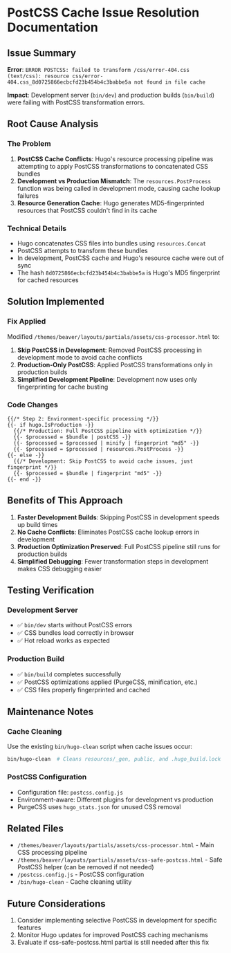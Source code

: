 # PostCSS Cache Issue Resolution Documentation

## Issue Summary
**Error**: `ERROR POSTCSS: failed to transform /css/error-404.css (text/css): resource css/error-404.css_8d0725866ecbcfd23b454b4c3babbe5a not found in file cache`

**Impact**: Development server (`bin/dev`) and production builds (`bin/build`) were failing with PostCSS transformation errors.

## Root Cause Analysis

### The Problem
1. **PostCSS Cache Conflicts**: Hugo's resource processing pipeline was attempting to apply PostCSS transformations to concatenated CSS bundles
2. **Development vs Production Mismatch**: The `resources.PostProcess` function was being called in development mode, causing cache lookup failures
3. **Resource Generation Cache**: Hugo generates MD5-fingerprinted resources that PostCSS couldn't find in its cache

### Technical Details
- Hugo concatenates CSS files into bundles using `resources.Concat`
- PostCSS attempts to transform these bundles
- In development, PostCSS cache and Hugo's resource cache were out of sync
- The hash `8d0725866ecbcfd23b454b4c3babbe5a` is Hugo's MD5 fingerprint for cached resources

## Solution Implemented

### Fix Applied
Modified `/themes/beaver/layouts/partials/assets/css-processor.html` to:
1. **Skip PostCSS in Development**: Removed PostCSS processing in development mode to avoid cache conflicts
2. **Production-Only PostCSS**: Applied PostCSS transformations only in production builds
3. **Simplified Development Pipeline**: Development now uses only fingerprinting for cache busting

### Code Changes
```hugo
{{/* Step 2: Environment-specific processing */}}
{{- if hugo.IsProduction -}}
  {{/* Production: Full PostCSS pipeline with optimization */}}
  {{- $processed = $bundle | postCSS -}}
  {{- $processed = $processed | minify | fingerprint "md5" -}}
  {{- $processed = $processed | resources.PostProcess -}}
{{- else -}}
  {{/* Development: Skip PostCSS to avoid cache issues, just fingerprint */}}
  {{- $processed = $bundle | fingerprint "md5" -}}
{{- end -}}
```

## Benefits of This Approach

1. **Faster Development Builds**: Skipping PostCSS in development speeds up build times
2. **No Cache Conflicts**: Eliminates PostCSS cache lookup errors in development
3. **Production Optimization Preserved**: Full PostCSS pipeline still runs for production builds
4. **Simplified Debugging**: Fewer transformation steps in development makes CSS debugging easier

## Testing Verification

### Development Server
- ✅ `bin/dev` starts without PostCSS errors
- ✅ CSS bundles load correctly in browser
- ✅ Hot reload works as expected

### Production Build
- ✅ `bin/build` completes successfully
- ✅ PostCSS optimizations applied (PurgeCSS, minification, etc.)
- ✅ CSS files properly fingerprinted and cached

## Maintenance Notes

### Cache Cleaning
Use the existing `bin/hugo-clean` script when cache issues occur:
```bash
bin/hugo-clean  # Cleans resources/_gen, public, and .hugo_build.lock
```

### PostCSS Configuration
- Configuration file: `postcss.config.js`
- Environment-aware: Different plugins for development vs production
- PurgeCSS uses `hugo_stats.json` for unused CSS removal

## Related Files
- `/themes/beaver/layouts/partials/assets/css-processor.html` - Main CSS processing pipeline
- `/themes/beaver/layouts/partials/assets/css-safe-postcss.html` - Safe PostCSS helper (can be removed if not needed)
- `/postcss.config.js` - PostCSS configuration
- `/bin/hugo-clean` - Cache cleaning utility

## Future Considerations
1. Consider implementing selective PostCSS in development for specific features
2. Monitor Hugo updates for improved PostCSS caching mechanisms
3. Evaluate if css-safe-postcss.html partial is still needed after this fix
